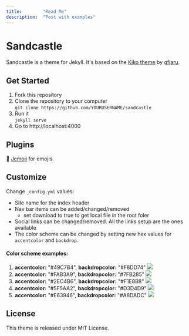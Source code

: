 ```yaml
---
title:        "Read Me"
description:  "Post with examples"
---
```


# Sandcastle

Sandcastle is a theme for Jekyll.
It's based on the [Kiko theme](https://github.com/gfjaru/Kiko) by [gfjaru](https://github.com/gfjaru).

## Get Started

1. Fork this repository
2. Clone the repository to your computer 
<br>`git clone https://github.com/YOURUSERNAME/sandcastle`
2. Run it
<br>`jekyll serve`
4. Go to http://localhost:4000

## Plugins

:wave: [Jemoji](https://github.com/jekyll/jemoji) for emojis.

## Customize

Change `_config.yml` values:

* Site name for the index header
* Nav bar items can be added/changed/removed
  * set download to true to get local file in the root foler
* Social links can be changed/removed. All the links setup are the ones available
* The color scheme can be changed by setting new hex values for `accentcolor` and `backdrop`.

#### Color scheme examples:

1. **accentcolor:** "#49C7B4", **backdropcolor:** "#F8DD74"
![](../../../../examples/1-yellow-green.png)
2. **accentcolor:** "#FAB3A9", **backdropcolor:** "#7FB285"
![](../../../../examples/2-green-pink.png)
3. **accentcolor:** "#2EC4B6", **backdropcolor:** "#F1E8B8"
![](../../../../examples/3-main.png)
4. **accentcolor:** "#5F5AA2", **backdropcolor:** "#D3D4D9"
![](../../../../examples/4-gray-purple.png)
5. **accentcolor:** "#E63946", **backdropcolor:** "#A8DADC"
![](../../../../examples/5-blue-red.png)

## License

This theme is released under MIT License.
